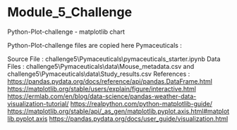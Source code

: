 # Module_5_Challenge
Python-Plot-challenge - matplotlib chart

Python-Plot-challenge files are copied here
Pymaceuticals :

Source File : challenge5\Pymaceuticals\pymaceuticals_starter.ipynb 
Data Files  : challenge5\Pymaceuticals\data\Mouse_metadata.csv and challenge5\Pymaceuticals\data\Study_results.csv
References  : https://pandas.pydata.org/docs/reference/api/pandas.DataFrame.html
	      https://matplotlib.org/stable/users/explain/figure/interactive.html
              https://ermlab.com/en/blog/data-science/pandas-weather-data-visualization-tutorial/
              https://realpython.com/python-matplotlib-guide/
              https://matplotlib.org/stable/api/_as_gen/matplotlib.pyplot.axis.html#matplotlib.pyplot.axis
              https://pandas.pydata.org/docs/user_guide/visualization.html
